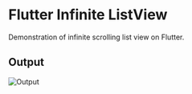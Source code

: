 # Flutter Infinite ListView

Demonstration of infinite scrolling list view on Flutter.

## Output
![Output](output.gif)